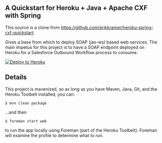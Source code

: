 ## A Quickstart for Heroku + Java + Apache CXF with Spring

This source is a clone from https://github.com/erikkramer/heroku-spring-cxf-quickstart.

Gives a base from which to deploy SOAP (jax-ws) based web services. The main impetus for this project is to have a SOAP endpoint deployed on Heroku for a Salesforce Outbound Workflow process to consume.

[![Deploy to Heroku](https://www.herokucdn.com/deploy/button.png)](https://heroku.com/deploy?template=https://github.com/blackcappedchickadee/heroku-spring-cxf-quickstart)


## Details

This project is mavenized, so as long as you have Maven, Java, Git, and the Heroku Toolbelt installed, you can:

    $ mvn clean package

...and then
 
    $ foreman start web

to run the app locally using Foreman (part of the Heroku Toolbelt). Foreman will examine the profile to determine what to run.





